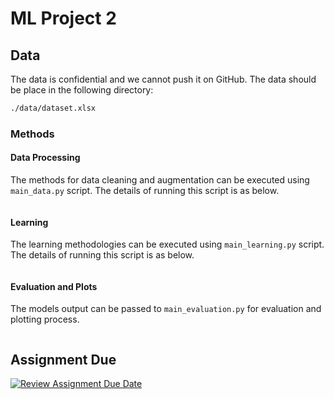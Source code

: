 # ML Project 2

## Data

The data is confidential and we cannot push it on GitHub. The data should be place in the following directory:

```txt
./data/dataset.xlsx
```

### Methods

#### Data Processing

The methods for data cleaning and augmentation can be executed using `main_data.py` script. The details of running this script is as below.

```bash
```

#### Learning

The learning methodologies can be executed using `main_learning.py` script. The details of running this script is as below.

```bash
```

#### Evaluation and Plots

The models output can be passed to `main_evaluation.py` for evaluation and plotting process.

```bash
```

## Assignment Due

[![Review Assignment Due Date](https://classroom.github.com/assets/deadline-readme-button-22041afd0340ce965d47ae6ef1cefeee28c7c493a6346c4f15d667ab976d596c.svg)](https://classroom.github.com/a/UDdkOEMs)
